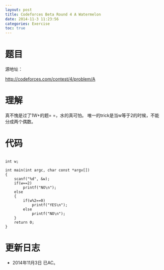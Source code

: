 ```yaml
---
layout: post
title: Codeforces Beta Round 4 A Watermelon
date: 2014-11-3 11:23:56
categories: Exercise
toc: true
---
```

# 题目
源地址：

http://codeforces.com/contest/4/problem/A

# 理解
真不愧是过了1W+的题= =，水的真可怕。
唯一的trick是当w等于2的时候，不能分成两个偶数。

<!-- more -->

# 代码

```

int w;

int main(int argc, char const *argv[])
{
    scanf("%d", &w);
	if(w==2)
        printf("NO\n");
    else
    {
        if(w%2==0)
            printf("YES\n");
        else
            printf("NO\n");
    }
	return 0;
}

```

# 更新日志
- 2014年11月3日 已AC。